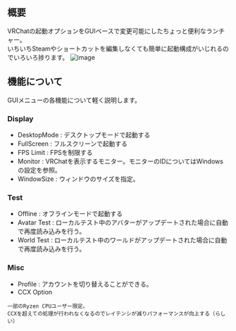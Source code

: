 ## 概要
VRChatの起動オプションをGUIベースで変更可能にしたちょっと便利なランチャー。  
いちいちSteamやショートカットを編集しなくても簡単に起動構成がいじれるのでいろいろ捗ります。
![image](https://github.com/user-attachments/assets/920d51eb-3910-4e7a-8f67-fb913ecbeb7e)

## 機能について
GUIメニューの各機能について軽く説明します。
### Display
* DesktopMode : デスクトップモードで起動する
* FullScreen  : フルスクリーンで起動する
* FPS Limit   : FPSを制限する
* Monitor     : VRChatを表示するモニター。モニターのIDについてはWindowsの設定を参照。
* WindowSize  : ウィンドウのサイズを指定。

### Test
* Offline : オフラインモードで起動する
* Avatar Test : ローカルテスト中のアバターがアップデートされた場合に自動で再度読み込みを行う。
* World Test  : ローカルテスト中のワールドがアップデートされた場合に自動で再度読み込みを行う。

### Misc
* Profile : アカウントを切り替えることができる。
* CCX Option
```
一部のRyzen CPUユーザー限定。  
CCXを超えての処理が行われなくなるのでレイテンシが減りパフォーマンスが向上する（らしい）
```